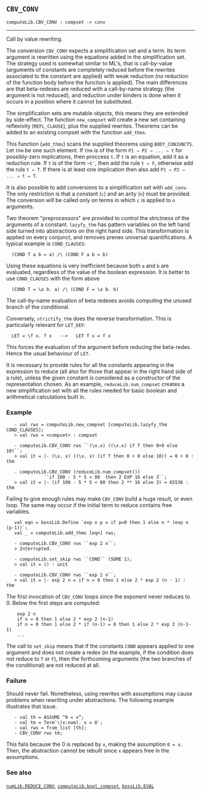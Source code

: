 ## `CBV_CONV`

``` hol4
computeLib.CBV_CONV : compset -> conv
```

------------------------------------------------------------------------

Call by value rewriting.

The conversion `CBV_CONV` expects a simplification set and a term. Its
term argument is rewritten using the equations added in the
simplification set. The strategy used is somewhat similar to ML's, that
is call-by-value (arguments of constants are completely reduced before
the rewrites associated to the constant are applied) with weak reduction
(no reduction of the function body before the function is applied). The
main differences are that beta-redexes are reduced with a call-by-name
strategy (the argument is not reduced), and reduction under binders is
done when it occurs in a position where it cannot be substituted.

The simplification sets are mutable objects, this means they are
extended by side-effect. The function `new_compset` will create a new
set containing reflexivity (`REFL_CLAUSE`), plus the supplied rewrites.
Theorems can be added to an existing compset with the function
`add_thms`.

This function (`add_thms`) scans the supplied theorems using
`BODY_CONJUNCTS`. Let `thm` be one such element. If `thm` is of the form
`P1 ⇒ P2 ⇒ ... ⇒ t` for possibly-zero implications, then proccess `t`.
If `t` is an equation, add it as a reduction rule. If `t` is of the form
`¬t'`, then add the rule `t ⇔ F`, otherwise add the rule `t ⇔ T`. If
there is at least one implication then also add `P1 ⇒ P2 ⇒ ... ⇒ t ⇔ T`.

It is also possible to add conversions to a simplification set with
`add_conv`. The only restriction is that a constant (`c`) and an arity
(`n`) must be provided. The conversion will be called only on terms in
which `c` is applied to `n` arguments.

Two theorem "preprocessors" are provided to control the strictness of
the arguments of a constant. `lazyfy_thm` has pattern variables on the
left hand side turned into abstractions on the right hand side. This
transformation is applied on every conjunct, and removes prenex
universal quantifications. A typical example is `COND_CLAUSES`:

``` hol4
  (COND T a b = a) /\ (COND F a b = b)
```

Using these equations is very inefficient because both `a` and `b` are
evaluated, regardless of the value of the boolean expression. It is
better to use `COND_CLAUSES` with the form above

``` hol4
  (COND T = \a b. a) /\ (COND F = \a b. b)
```

The call-by-name evaluation of beta redexes avoids computing the unused
branch of the conditional.

Conversely, `strictify_thm` does the reverse transformation. This is
particularly relevant for `LET_DEF`:

``` hol4
  LET = \f x. f x   -->   LET f x = f x
```

This forces the evaluation of the argument before reducing the
beta-redex. Hence the usual behaviour of `LET`.

It is necessary to provide rules for all the constants appearing in the
expression to reduce (all also for those that appear in the right hand
side of a rule), unless the given constant is considered as a
constructor of the representation chosen. As an example,
`reduceLib.num_compset` creates a new simplification set with all the
rules needed for basic boolean and arithmetical calculations built in.

### Example

``` hol4
   - val rws = computeLib.new_compset [computeLib.lazyfy_thm COND_CLAUSES];
   > val rws = <compset> : compset

   - computeLib.CBV_CONV rws ``(\x.x) ((\x.x) if T then 0+0 else 10)``;
   > val it = |- (\x. x) ((\x. x) (if T then 0 + 0 else 10)) = 0 + 0 : thm

   - computeLib.CBV_CONV (reduceLib.num_compset())
              ``if 100 - 5 * 5 < 80  then 2 EXP 16 else 3``;
   > val it = |- (if 100 - 5 * 5 < 80 then 2 ** 16 else 3) = 65536 : thm
```

Failing to give enough rules may make `CBV_CONV` build a huge result, or
even loop. The same may occur if the initial term to reduce contains
free variables.

``` hol4
   val eqn = bossLib.Define `exp n p = if p=0 then 1 else n * (exp n (p-1))`;
   val _ = computeLib.add_thms [eqn] rws;

   - computeLib.CBV_CONV rws ``exp 2 n``;
   > Interrupted.

   - computeLib.set_skip rws ``COND`` (SOME 1);
   > val it = () : unit

   - computeLib.CBV_CONV rws ``exp 2 n``;
   > val it = |- exp 2 n = if n = 0 then 1 else 2 * exp 2 (n - 1) : thm
```

The first invocation of `CBV_CONV` loops since the exponent never
reduces to 0. Below the first steps are computed:

``` hol4
    exp 2 n
    if n = 0 then 1 else 2 * exp 2 (n-1)
    if n = 0 then 1 else 2 * if (n-1) = 0 then 1 else 2 * exp 2 (n-1-1)
    ...
```

The call to `set_skip` means that if the constants `COND` appears
applied to one argument and does not create a redex (in the example, if
the condition does not reduce to `T` or `F`), then the forthcoming
arguments (the two branches of the conditional) are not reduced at all.

### Failure

Should never fail. Nonetheless, using rewrites with assumptions may
cause problems when rewriting under abstractions. The following example
illustrates that issue.

``` hol4
   - val th = ASSUME “0 = x”;
   - val tm = Term`\(x:num). x = 0`;
   - val rws = from_list [th];
   - CBV_CONV rws tm;
```

This fails because the 0 is replaced by `x`, making the assumption
`0 = x`. Then, the abstraction cannot be rebuilt since `x` appears free
in the assumptions.

### See also

[`numLib.REDUCE_CONV`](#numLib.REDUCE_CONV),
[`computeLib.bool_compset`](#computeLib.bool_compset),
[`bossLib.EVAL`](#bossLib.EVAL)
